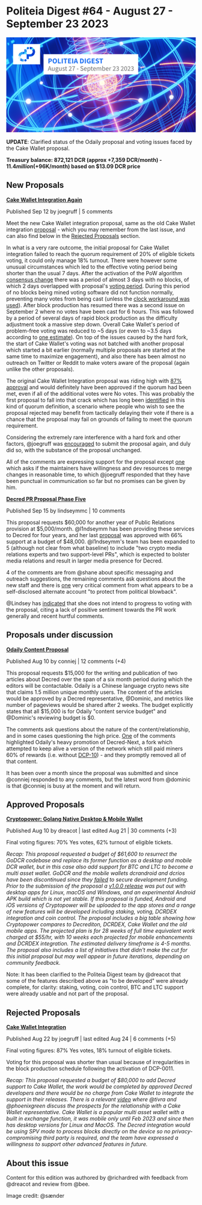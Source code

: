 # Politeia Digest #64 - August 27 - September 23 2023

![Image credit: @sænder](img/issue064/064-title.png)

**UPDATE**: Clarified status of the Odaily proposal and voting issues faced by the Cake Wallet proposal.

**Treasury balance: 872,121 DCR (approx +7,359 DCR/month) - $11.4 million (+$96K/month) based on $13.09 DCR price**

## New Proposals

**[Cake Wallet Integration Again](https://proposals.decred.org/record/b3bdacb)**

Published Sep 12 by joegruff | 5 comments

Meet the new Cake Wallet integration proposal, same as the old Cake Wallet integration [proposal](https://proposals.decred.org/record/2f25f2d) - which you may remember from the last issue, and can also find below in the [Rejected Proposals](https://proposals.decred.org/?tab=rejected) section.

In what is a very rare outcome, the initial proposal for Cake Wallet integration failed to reach the quorum requirement of 20% of eligible tickets voting, it could only manage 18% turnout. There were however some unusual circumstances which led to the effective voting period being shorter than the usual 7 days. After the activation of the PoW algorithm [consensus change](https://github.com/decred/dcps/blob/master/dcp-0011/dcp-0011.mediawiki) there was a period of almost 3 days with no blocks, of which 2 days overlapped with proposal's [voting period](https://dcrdata.decred.org/proposal/2f25f2da17aa4007). During this period of no blocks being mined voting software did not function normally, preventing many votes from being cast (unless the [clock workaround was used](https://matrix.to/#/!qYpAAClAYrHaUIGkLs:decred.org/$Up4fpmE77Xle4zfe1h1wKd9QlhTHhYxK1WRW_Ivvugk)). After block production has resumed there was a second issue on September 2 where no votes have been cast for 6 hours. This was followed by a period of several days of rapid block production as the difficulty adjustment took a massive step down. Overall Cake Wallet's period of problem-free voting was reduced to ~5 days (or even to ~3.5 days according to [one estimate](https://matrix.to/#/!qYpAAClAYrHaUIGkLs:decred.org/$3iVbKTZ_iGrQYKnNBszExCjfHP-LY5eYesu2wB6rJQY)). On top of the issues caused by the hard fork, the start of Cake Wallet's voting was not batched with another proposal which started a bit earlier (normally multiple proposals are started at the same time to maximize engagement), and also there has been almost no outreach on Twitter or Reddit to make voters aware of the proposal (again unlike the other proposals).

The original Cake Wallet Integration proposal was riding high with [87% approval](https://dcrdata.decred.org/proposal/2f25f2da17aa4007) and would definitely have been approved if the quorum had been met, even if all of the additional votes were No votes. This was probably the first proposal to fall into that crack which has long been [identified](https://blockcommons.red/publication/quorum-change-examples/) in this kind of quorum definition, a scenario where people who wish to see the proposal rejected may benefit from tactically delaying their vote if there is a chance that the proposal may fail on grounds of failing to meet the quorum requirement.

Considering the extremely rare interference with a hard fork and other factors, @joegruff was [encouraged](https://matrix.to/#/!qYpAAClAYrHaUIGkLs:decred.org/$5jUX97uN0bew594frHrgkCiMtsCiZwZD51XCXzFiSDI?via=decred.org&via=t2bot.io&via=matrix.org) to submit the proposal again, and duly did so, with the substance of the proposal unchanged.

All of the comments are expressing support for the proposal except [one](https://proposals.decred.org/record/b3bdacb/comments/4) which asks if the maintainers have willingness and dev resources to merge changes in reasonable time, to which @joegruff responded that they have been punctual in communication so far but no promises can be given by him.

**[Decred PR Proposal Phase Five](https://proposals.decred.org/record/0c04c6f)**

Published Sep 15 by lindseymmc | 10 comments

This proposal requests $60,000 for another year of Public Relations provision at $5,000/month. @l1ndseymm has been providing these services to Decred for four years, and her last [proposal](https://proposals.decred.org/record/d5221a9) was approved with 66% support at a budget of $48,000. @l1ndseymm's team has been expanded to 5 (although not clear from what baseline) to include "two crypto media relations experts and two support-level PRs", which is expected to bolster media relations and result in larger media presence for Decred.

4 of the comments are from @shane about specific messaging and outreach suggestions, the remaining comments ask questions about the new staff and there is [one](https://proposals.decred.org/record/0c04c6f/comments/9) very critical comment from what appears to be a self-disclosed alternate account "to protect from political blowback".

@Lindsey has [indicated](https://matrix.to/#/!qYpAAClAYrHaUIGkLs:decred.org/$OEmunnF2PoOqeShWG-q6E0gx7P-3ycYVfJh8vCuyQ8k?via=decred.org&via=t2bot.io&via=matrix.org) that she does not intend to progress to voting with the proposal, citing a lack of positive sentiment towards the PR work generally and recent hurtful comments.

## Proposals under discussion

**[Odaily Content Proposal](https://proposals.decred.org/record/b80040f)**

Published Aug 10 by conniej | 12 comments (+4)

This proposal requests $15,000 for the writing and publication of two articles about Decred over the span of a six month period during which the editors will be contactable. Odaily is a Chinese language crypto news site that claims 1.5 million unique monthly users. The content of the articles would be approved by a Decred representative, @Dominic, and metrics like number of pageviews would be shared after 2 weeks. The budget explicitly states that all $15,000 is for Odaily "content service budget" and @Dominic's reviewing budget is $0.

The comments ask questions about the nature of the content/relationship, and in some cases questioning the high price. [One](https://proposals.decred.org/record/b80040f/comments/3) of the comments highlighted Odaily's heavy promotion of Decred-Next, a fork which attempted to keep alive a version of the network which still paid miners 60% of rewards (i.e. without [DCP-10](https://github.com/decred/dcps/blob/master/dcp-0010/dcp-0010.mediawiki)) - and they promptly removed all of that content.

It has been over a month since the proposal was submitted and since @conniej responded to any comments, but the latest word from @dominic is that @conniej is busy at the moment and will return.

## Approved Proposals

**[Cryptopower: Golang Native Desktop & Mobile Wallet](https://proposals.decred.org/record/256efee)**

Published Aug 10 by dreacot | last edited Aug 21 | 30 comments (+3)

Final voting figures: 70% Yes votes, 62% turnout of eligible tickets.

*Recap: This proposal requested a budget of $61,600 to resurrect the GoDCR codebase and replace its former function as a desktop and mobile DCR wallet, but in this case also add support for BTC and LTC to become a multi asset wallet. GoDCR and the mobile wallets dcrandroid and dcrios have been discontinued since they [failed](https://proposals.decred.org/record/0ef42e5) to secure development funding. Prior to the submission of the proposal a [v1.0.0 release](https://github.com/crypto-power/cryptopower/releases/tag/release-v1.0.0) was put out with desktop apps for Linux, macOS and Windows, and an experimental Android APK build which is not yet stable. If this proposal is funded, Android and iOS versions of Cryptopower will be uploaded to the app stores and a range of new features will be developed including staking, voting, DCRDEX integration and coin control. The proposal includes a big table showing how Cryptopower compares to Decrediton, DCRDEX, Cake Wallet and the old mobile apps. The projected plan is for 28 weeks of full time equivalent work charged at $55/hr, with 10 weeks each projected for mobile enhancements and DCRDEX integration. The estimated delivery timeframe is 4-5 months. The proposal also includes a list of initiatives that didn't make the cut for this initial proposal but may well appear in future iterations, depending on community feedback.*

Note: It has been clarified to the Politeia Digest team by @dreacot that some of the features described above as "to be developed" were already complete, for clarity: staking, voting, coin control, BTC and LTC support were already usable and not part of the proposal.

## Rejected Proposals

**[Cake Wallet Integration](https://proposals.decred.org/record/2f25f2d)**

Published Aug 22 by joegruff | last edited Aug 24 | 6 comments (+5)

Final voting figures: 87% Yes votes, 18% turnout of eligible tickets.

Voting for this proposal was shorter than usual because of irregularities in the block production schedule following the activation of DCP-0011.

*Recap: This proposal requested a budget of $80,000 to add Decred support to Cake Wallet, the work would be completed by approved Decred developers and there would be no charge from Cake Wallet to integrate the support in their releases. There is a relevant [video](https://www.youtube.com/watch?v=0KKsD4ZhZn0) where @tivra and @phoenixgreen discuss the prospects for the relationship with a Cake Wallet representative. Cake Wallet is a popular multi asset wallet with a built in exchange function, it was mobile only until Feb 2023 and since then has desktop versions for Linux and MacOS. The Decred integration would be using SPV mode to process blocks directly on the device so no privacy-compromising third party is required, and the team have expressed a willingness to support other advanced features in future.*

## About this issue

Content for this edition was authored by @richardred with feedback from @dreacot and review from @bee.

Image credit: @sænder
